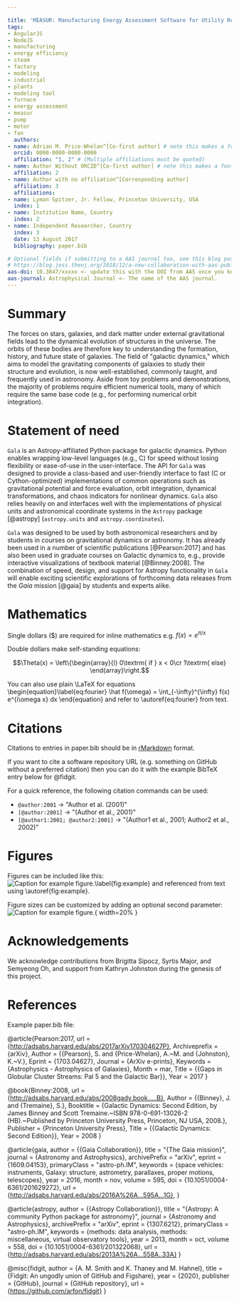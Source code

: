 ```yaml
---

title: 'MEASUR: Manufacturing Energy Assessment Software for Utility Reduction'
tags:
- AngularJS
- NodeJS
- manufacturing
- energy efficiency
- steam
- factory
- modeling
- industrial
- plants
- modeling tool
- furnace
- energy assessment
- measur
- pump
- motor
- fan
  authors:
- name: Adrian M. Price-Whelan^[Co-first author] # note this makes a footnote saying 'Co-first author'
  orcid: 0000-0000-0000-0000
  affiliation: "1, 2" # (Multiple affiliations must be quoted)
- name: Author Without ORCID^[Co-first author] # note this makes a footnote saying 'Co-first author'
  affiliation: 2
- name: Author with no affiliation^[Corresponding author]
  affiliation: 3
  affiliations:
- name: Lyman Spitzer, Jr. Fellow, Princeton University, USA
  index: 1
- name: Institution Name, Country
  index: 2
- name: Independent Researcher, Country
  index: 3
  date: 13 August 2017
  bibliography: paper.bib

# Optional fields if submitting to a AAS journal too, see this blog post:
# https://blog.joss.theoj.org/2018/12/a-new-collaboration-with-aas-publishing
aas-doi: 10.3847/xxxxx <- update this with the DOI from AAS once you know it.
aas-journal: Astrophysical Journal <- The name of the AAS journal.
---
```


# Summary

The forces on stars, galaxies, and dark matter under external gravitational
fields lead to the dynamical evolution of structures in the universe. The orbits
of these bodies are therefore key to understanding the formation, history, and
future state of galaxies. The field of "galactic dynamics," which aims to model
the gravitating components of galaxies to study their structure and evolution,
is now well-established, commonly taught, and frequently used in astronomy.
Aside from toy problems and demonstrations, the majority of problems require
efficient numerical tools, many of which require the same base code (e.g., for
performing numerical orbit integration).

# Statement of need

`Gala` is an Astropy-affiliated Python package for galactic dynamics. Python
enables wrapping low-level languages (e.g., C) for speed without losing
flexibility or ease-of-use in the user-interface. The API for `Gala` was
designed to provide a class-based and user-friendly interface to fast (C or
Cython-optimized) implementations of common operations such as gravitational
potential and force evaluation, orbit integration, dynamical transformations,
and chaos indicators for nonlinear dynamics. `Gala` also relies heavily on and
interfaces well with the implementations of physical units and astronomical
coordinate systems in the `Astropy` package [@astropy] (`astropy.units` and
`astropy.coordinates`).

`Gala` was designed to be used by both astronomical researchers and by
students in courses on gravitational dynamics or astronomy. It has already been
used in a number of scientific publications [@Pearson:2017] and has also been
used in graduate courses on Galactic dynamics to, e.g., provide interactive
visualizations of textbook material [@Binney:2008]. The combination of speed,
design, and support for Astropy functionality in `Gala` will enable exciting
scientific explorations of forthcoming data releases from the *Gaia* mission
[@gaia] by students and experts alike.

# Mathematics

Single dollars ($) are required for inline mathematics e.g. $f(x) = e^{\pi/x}$

Double dollars make self-standing equations:

$$\Theta(x) = \left\{\begin{array}{l}
0\textrm{ if } x < 0\cr
1\textrm{ else}
\end{array}\right.$$

You can also use plain \LaTeX for equations
\begin{equation}\label{eq:fourier}
\hat f(\omega) = \int_{-\infty}^{\infty} f(x) e^{i\omega x} dx
\end{equation}
and refer to \autoref{eq:fourier} from text.

# Citations

Citations to entries in paper.bib should be in
[rMarkdown](http://rmarkdown.rstudio.com/authoring_bibliographies_and_citations.html)
format.

If you want to cite a software repository URL (e.g. something on GitHub without a preferred
citation) then you can do it with the example BibTeX entry below for @fidgit.

For a quick reference, the following citation commands can be used:
- `@author:2001`  ->  "Author et al. (2001)"
- `[@author:2001]` -> "(Author et al., 2001)"
- `[@author1:2001; @author2:2001]` -> "(Author1 et al., 2001; Author2 et al., 2002)"

# Figures

Figures can be included like this:
![Caption for example figure.\label{fig:example}](figure.png)
and referenced from text using \autoref{fig:example}.

Figure sizes can be customized by adding an optional second parameter:
![Caption for example figure.](figure.png){ width=20% }

# Acknowledgements

We acknowledge contributions from Brigitta Sipocz, Syrtis Major, and Semyeong
Oh, and support from Kathryn Johnston during the genesis of this project.

# References

Example paper.bib file:

@article{Pearson:2017,
url = {http://adsabs.harvard.edu/abs/2017arXiv170304627P},
Archiveprefix = {arXiv},
Author = {{Pearson}, S. and {Price-Whelan}, A.~M. and {Johnston}, K.~V.},
Eprint = {1703.04627},
Journal = {ArXiv e-prints},
Keywords = {Astrophysics - Astrophysics of Galaxies},
Month = mar,
Title = {{Gaps in Globular Cluster Streams: Pal 5 and the Galactic Bar}},
Year = 2017
}

@book{Binney:2008,
url = {http://adsabs.harvard.edu/abs/2008gady.book.....B},
Author = {{Binney}, J. and {Tremaine}, S.},
Booktitle = {Galactic Dynamics: Second Edition, by James Binney and Scott Tremaine.~ISBN 978-0-691-13026-2 (HB).~Published by Princeton University Press, Princeton, NJ USA, 2008.},
Publisher = {Princeton University Press},
Title = {{Galactic Dynamics: Second Edition}},
Year = 2008
}

@article{gaia,
author = {{Gaia Collaboration}},
title = "{The Gaia mission}",
journal = {Astronomy and Astrophysics},
archivePrefix = "arXiv",
eprint = {1609.04153},
primaryClass = "astro-ph.IM",
keywords = {space vehicles: instruments, Galaxy: structure, astrometry, parallaxes, proper motions, telescopes},
year = 2016,
month = nov,
volume = 595,
doi = {10.1051/0004-6361/201629272},
url = {http://adsabs.harvard.edu/abs/2016A%26A...595A...1G},
}

@article{astropy,
author = {{Astropy Collaboration}},
title = "{Astropy: A community Python package for astronomy}",
journal = {Astronomy and Astrophysics},
archivePrefix = "arXiv",
eprint = {1307.6212},
primaryClass = "astro-ph.IM",
keywords = {methods: data analysis, methods: miscellaneous, virtual observatory tools},
year = 2013,
month = oct,
volume = 558,
doi = {10.1051/0004-6361/201322068},
url = {http://adsabs.harvard.edu/abs/2013A%26A...558A..33A}
}

@misc{fidgit,
author = {A. M. Smith and K. Thaney and M. Hahnel},
title = {Fidgit: An ungodly union of GitHub and Figshare},
year = {2020},
publisher = {GitHub},
journal = {GitHub repository},
url = {https://github.com/arfon/fidgit}
}

